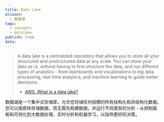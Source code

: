 ```yaml
---
title: Data Lake
aliases:
  - 数据湖
tags:
  - concepts
  - datalake
publish: true
date:
---
```


> A data lake is a centralized repository that allows you to store all your structured and unstructured data at any scale. You can store your data as-is, without having to first structure the data, and run different types of analytics - from dashboards and visualizations to big data processing, real-time analytics, and machine learning to guide better decisions.
> - [AWS, What is a data lake?](https://aws.amazon.com/big-data/datalakes-and-analytics/what-is-a-data-lake/)

数据湖是一个集中式存储库，允许您存储任何规模的所有结构化和非结构化数据。您可以按原样存储数据，而无需先构建数据，并运行不同类型的分析 - 从控制面板和可视化到大数据处理、实时分析和机器学习，以指导更好的决策。

